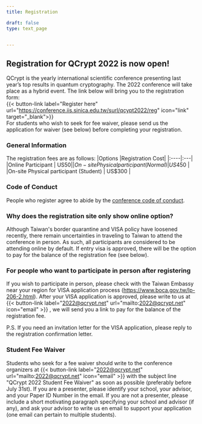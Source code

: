 ```yaml
---
title: Registration

draft: false
type: text_page


---
```


## Registration for QCrypt 2022 is now open!
QCrypt is the yearly international scientific conference presenting last year’s top results in quantum cryptography. The 2022 conference will take place as a hybrid event. The link below will bring you to the registration form:<br>
{{< button-link label="Register here" url="https://conference.iis.sinica.edu.tw/surl/qcypt2022/reg" icon="link" target="_blank">}}<br>
For students who wish to seek for fee waiver, please send us the application for waiver (see below) before completing your registration.


### General Information
The registration fees are as follows:
|Options |Registration Cost|
|:----|:---|
|Online Participant | US$50 |
|On-site Physical participant (Normal) | US$450 |
|On-site Physical participant (Student) | US$300 |

### Code of Conduct
People who register agree to abide by the <a href="/code-of-conduct">conference code of conduct</a>.


### Why does the registration site only show online option?
Although Taiwan's border quarantine and VISA policy have loosened recently, there remain uncertainties in traveling to Taiwan to attend the conference in person. As such, all participants are considered to be attending online by default. If entry visa is approved, there will be the option to pay for the balance of the registration fee (see below).

### For people who want to participate in person after registering
If you wish to participate in person, please check with the Taiwan Embassy near your region for VISA application process (<a target="_blank" href="https://www.boca.gov.tw/lp-206-2.html">https://www.boca.gov.tw/lp-206-2.html</a>). After your VISA application is approved, please write to us at {{< button-link label="2022@qcrypt.net" url="mailto:2022@qcrypt.net" icon="email" >}} , we will send you a link to pay for the balance of the registration fee.

P.S. If you need an invitation letter for the VISA application, please reply to the registration confirmation letter.

### Student Fee Waiver
Students who seek for a fee waiver should write to the conference organizers at {{< button-link label="2022@qcrypt.net" url="mailto:2022@qcrypt.net" icon="email" >}} with the subject line "QCrypt 2022 Student Fee Waiver" as soon as possible (preferably before July 31st). If you are a presenter, please identify your school, your advisor, and your Paper ID Number in the email. If you are not a presenter, please include a short motivating paragraph specifying your school and advisor (if any), and ask your advisor to write us en email to support your application (one email can pertain to multiple students).

<!-- **You can still register for the conference, but participation links will only be sent out twice a day.** In the meanwhile, you can watch the live stream on our QCrypt Conference YouTube channel: https://www.youtube.com/channel/UClpn9CxuZPHw3nzhdv0m3Hw/videos

In case of questions or technical difficulties, please contact: {{< button-link label="2022@qcrypt.net" url="mailto:2022@qcrypt.net" icon="email" >}}-->
